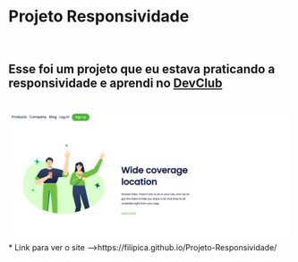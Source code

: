 <h1>Projeto Responsividade</h1>
<br>
<h2>Esse foi um projeto que eu estava praticando a responsividade  e aprendi no <a href="https://rodolfomori.com.br/devclub">DevClub</a></h2>
<br>
<img src="https://github.com/FilipiCA/Projeto-2-DevClub/blob/main/img/Captura%20de%20tela%202024-02-29%20194006.png?raw=true"/>
<br>
* Link para ver o site -->https://filipica.github.io/Projeto-Responsividade/

